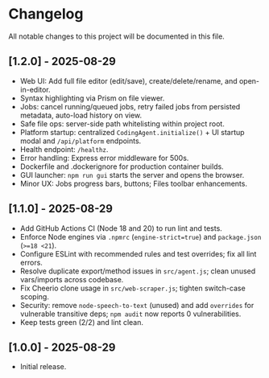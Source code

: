 # Changelog

All notable changes to this project will be documented in this file.

## [1.2.0] - 2025-08-29

- Web UI: Add full file editor (edit/save), create/delete/rename, and open-in-editor.
- Syntax highlighting via Prism on file viewer.
- Jobs: cancel running/queued jobs, retry failed jobs from persisted metadata, auto-load history on view.
- Safe file ops: server-side path whitelisting within project root.
- Platform startup: centralized `CodingAgent.initialize()` + UI startup modal and `/api/platform` endpoints.
- Health endpoint: `/healthz`.
- Error handling: Express error middleware for 500s.
- Dockerfile and .dockerignore for production container builds.
- GUI launcher: `npm run gui` starts the server and opens the browser.
- Minor UX: Jobs progress bars, buttons; Files toolbar enhancements.

## [1.1.0] - 2025-08-29

- Add GitHub Actions CI (Node 18 and 20) to run lint and tests.
- Enforce Node engines via `.npmrc` (`engine-strict=true`) and `package.json` (`>=18 <21`).
- Configure ESLint with recommended rules and test overrides; fix all lint errors.
- Resolve duplicate export/method issues in `src/agent.js`; clean unused vars/imports across codebase.
- Fix Cheerio clone usage in `src/web-scraper.js`; tighten switch-case scoping.
- Security: remove `node-speech-to-text` (unused) and add `overrides` for vulnerable transitive deps; `npm audit` now reports 0 vulnerabilities.
- Keep tests green (2/2) and lint clean.

## [1.0.0] - 2025-08-29

- Initial release.
